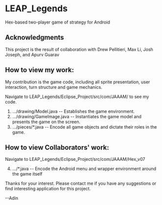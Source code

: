 # LEAP_Legends
Hex-based two-player game of strategy for Android

## Acknowledgments
This project is the result of collaboration with Drew Pellitieri, Max Li, Josh Joseph, and Apurv Guarav

## How to view my work:
My contribution is the game code, including all sprite presentation, user interaction, turn structure and game mechanics.

Navigate to LEAP_Legends/Eclipse_Project/src/com/JAAAM/ to see my code.

1. .../drawing/Model.java 
 -- Establishes the game environment.
2. .../drawing/GameImage.java 
 -- Instantiates the game model and presents the game on the screen.
3. .../pieces/*.java 
 -- Encode all game objects and dictate their roles in the game.

## How to view Collaborators' work:
Navigate to LEAP_Legends/Eclipse_Project/src/com/JAAAM/Hex_v07

4. .../*.java
 -- Encode the Android menu and wrapper environment around the game itself

Thanks for your interest. Please contact me if you have any suggestions or find interesting application for this project.

--Adin
